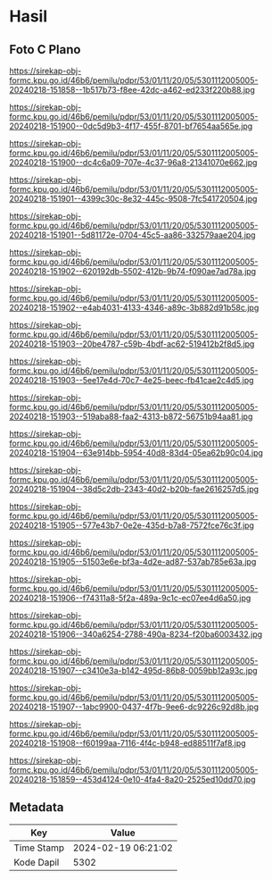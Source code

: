 # Hasil

## Foto C Plano

https://sirekap-obj-formc.kpu.go.id/46b6/pemilu/pdpr/53/01/11/20/05/5301112005005-20240218-151858--1b517b73-f8ee-42dc-a462-ed233f220b88.jpg

https://sirekap-obj-formc.kpu.go.id/46b6/pemilu/pdpr/53/01/11/20/05/5301112005005-20240218-151900--0dc5d9b3-4f17-455f-8701-bf7654aa565e.jpg

https://sirekap-obj-formc.kpu.go.id/46b6/pemilu/pdpr/53/01/11/20/05/5301112005005-20240218-151900--dc4c6a09-707e-4c37-96a8-21341070e662.jpg

https://sirekap-obj-formc.kpu.go.id/46b6/pemilu/pdpr/53/01/11/20/05/5301112005005-20240218-151901--4399c30c-8e32-445c-9508-7fc541720504.jpg

https://sirekap-obj-formc.kpu.go.id/46b6/pemilu/pdpr/53/01/11/20/05/5301112005005-20240218-151901--5d81172e-0704-45c5-aa86-332579aae204.jpg

https://sirekap-obj-formc.kpu.go.id/46b6/pemilu/pdpr/53/01/11/20/05/5301112005005-20240218-151902--620192db-5502-412b-9b74-f090ae7ad78a.jpg

https://sirekap-obj-formc.kpu.go.id/46b6/pemilu/pdpr/53/01/11/20/05/5301112005005-20240218-151902--e4ab4031-4133-4346-a89c-3b882d91b58c.jpg

https://sirekap-obj-formc.kpu.go.id/46b6/pemilu/pdpr/53/01/11/20/05/5301112005005-20240218-151903--20be4787-c59b-4bdf-ac62-519412b2f8d5.jpg

https://sirekap-obj-formc.kpu.go.id/46b6/pemilu/pdpr/53/01/11/20/05/5301112005005-20240218-151903--5ee17e4d-70c7-4e25-beec-fb41cae2c4d5.jpg

https://sirekap-obj-formc.kpu.go.id/46b6/pemilu/pdpr/53/01/11/20/05/5301112005005-20240218-151903--519aba88-faa2-4313-b872-56751b94aa81.jpg

https://sirekap-obj-formc.kpu.go.id/46b6/pemilu/pdpr/53/01/11/20/05/5301112005005-20240218-151904--63e914bb-5954-40d8-83d4-05ea62b90c04.jpg

https://sirekap-obj-formc.kpu.go.id/46b6/pemilu/pdpr/53/01/11/20/05/5301112005005-20240218-151904--38d5c2db-2343-40d2-b20b-fae2616257d5.jpg

https://sirekap-obj-formc.kpu.go.id/46b6/pemilu/pdpr/53/01/11/20/05/5301112005005-20240218-151905--577e43b7-0e2e-435d-b7a8-7572fce76c3f.jpg

https://sirekap-obj-formc.kpu.go.id/46b6/pemilu/pdpr/53/01/11/20/05/5301112005005-20240218-151905--51503e6e-bf3a-4d2e-ad87-537ab785e63a.jpg

https://sirekap-obj-formc.kpu.go.id/46b6/pemilu/pdpr/53/01/11/20/05/5301112005005-20240218-151906--f74311a8-5f2a-489a-9c1c-ec07ee4d6a50.jpg

https://sirekap-obj-formc.kpu.go.id/46b6/pemilu/pdpr/53/01/11/20/05/5301112005005-20240218-151906--340a6254-2788-490a-8234-f20ba6003432.jpg

https://sirekap-obj-formc.kpu.go.id/46b6/pemilu/pdpr/53/01/11/20/05/5301112005005-20240218-151907--c3410e3a-b142-495d-86b8-0059bb12a93c.jpg

https://sirekap-obj-formc.kpu.go.id/46b6/pemilu/pdpr/53/01/11/20/05/5301112005005-20240218-151907--1abc9900-0437-4f7b-9ee6-dc9226c92d8b.jpg

https://sirekap-obj-formc.kpu.go.id/46b6/pemilu/pdpr/53/01/11/20/05/5301112005005-20240218-151908--f60199aa-7116-4f4c-b948-ed88511f7af8.jpg

https://sirekap-obj-formc.kpu.go.id/46b6/pemilu/pdpr/53/01/11/20/05/5301112005005-20240218-151859--453d4124-0e10-4fa4-8a20-2525ed10dd70.jpg


## Metadata

| Key        | Value               |
| ---------- | ------------------- |
| Time Stamp | 2024-02-19 06:21:02 |
| Kode Dapil | 5302                |




